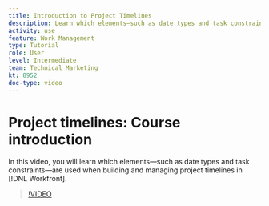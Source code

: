 ```yaml
---
title: Introduction to Project Timelines
description: Learn which elements—such as date types and task constraints—are used when building and managing project timelines in [!DNL  Workfront].
activity: use
feature: Work Management
type: Tutorial
role: User
level: Intermediate
team: Technical Marketing
kt: 8952
doc-type: video
---
```

# Project timelines: Course introduction

In this video, you will learn which elements—such as date types and task constraints—are used when building and managing project timelines in [!DNL  Workfront].

>[!VIDEO](https://video.tv.adobe.com/v/335212/?quality=12)
